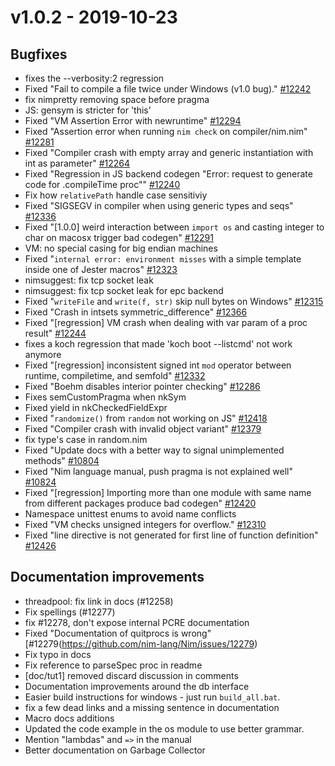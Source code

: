 # v1.0.2 - 2019-10-23


## Bugfixes

* fixes the --verbosity:2 regression
* Fixed "Fail to compile a file twice under Windows (v1.0 bug)." [#12242](https://github.com/nim-lang/Nim/issues/12242)
* fix nimpretty removing space before pragma
* JS: gensym is stricter for 'this'
* Fixed "VM Assertion Error with newruntime" [#12294](https://github.com/nim-lang/Nim/issues/12294)
* Fixed "Assertion error when running `nim check` on compiler/nim.nim" [#12281](https://github.com/nim-lang/Nim/issues/12281)
* Fixed "Compiler crash with empty array and generic instantiation with int as parameter" [#12264](https://github.com/nim-lang/Nim/issues/12264)
* Fixed "Regression in JS backend codegen "Error: request to generate code for .compileTime proc"" [#12240](https://github.com/nim-lang/Nim/issues/12240)
* Fix how `relativePath` handle case sensitiviy
* Fixed "SIGSEGV in compiler when using generic types and seqs" [#12336](https://github.com/nim-lang/Nim/issues/12336)
* Fixed "[1.0.0] weird interaction between `import os` and casting integer to char on macosx trigger bad codegen" [#12291](https://github.com/nim-lang/Nim/issues/12291)
* VM: no special casing for big endian machines
* Fixed "`internal error: environment misses` with a simple template inside one of Jester macros" [#12323](https://github.com/nim-lang/Nim/issues/12323)
* nimsuggest: fix tcp socket leak
* nimsuggest: fix tcp socket leak for epc backend
* Fixed "`writeFile` and `write(f, str)` skip null bytes on Windows" [#12315](https://github.com/nim-lang/Nim/issues/12315)
* Fixed "Crash in intsets symmetric_difference" [#12366](https://github.com/nim-lang/Nim/issues/12366)
* Fixed "[regression] VM crash when dealing with var param of a proc result" [#12244](https://github.com/nim-lang/Nim/issues/12244)
* fixes a koch regression that made 'koch boot --listcmd' not work anymore
* Fixed "[regression] inconsistent signed int `mod` operator between runtime, compiletime, and semfold" [#12332](https://github.com/nim-lang/Nim/issues/12332)
* Fixed "Boehm disables interior pointer checking" [#12286](https://github.com/nim-lang/Nim/issues/12286)
* Fixes semCustomPragma when nkSym
* Fixed yield in nkCheckedFieldExpr
* Fixed "`randomize()` from `random` not working on JS" [#12418](https://github.com/nim-lang/Nim/issues/12418)
* Fixed "Compiler crash with invalid object variant" [#12379](https://github.com/nim-lang/Nim/issues/12379)
* fix type's case in random.nim
* Fixed "Update docs with a better way to signal unimplemented methods" [#10804](https://github.com/nim-lang/Nim/issues/10804)
* Fixed "Nim language manual, push pragma is not explained well" [#10824](https://github.com/nim-lang/Nim/issues/10824)
* Fixed "[regression] Importing more than one module with same name from different packages produce bad codegen" [#12420](https://github.com/nim-lang/Nim/issues/12420)
* Namespace unittest enums to avoid name conflicts
* Fixed "VM checks unsigned integers for overflow." [#12310](https://github.com/nim-lang/Nim/issues/12310)
* Fixed "line directive is not generated for first line of function definition" [#12426](https://github.com/nim-lang/Nim/issues/12426)



## Documentation improvements

* threadpool: fix link in docs (#12258)
* Fix spellings (#12277)
* fix #12278, don't expose internal PCRE documentation
* Fixed "Documentation of quitprocs is wrong" [#12279(https://github.com/nim-lang/Nim/issues/12279)
* Fix typo in docs
* Fix reference to parseSpec proc in readme
* [doc/tut1] removed discard discussion in comments
* Documentation improvements around the db interface 
* Easier build instructions for windows - just run `build_all.bat`.
* fix a few dead links and a missing sentence in documentation
* Macro docs additions
* Updated the code example in the os module to use better grammar.
* Mention "lambdas" and `=>` in the manual
* Better documentation on Garbage Collector
